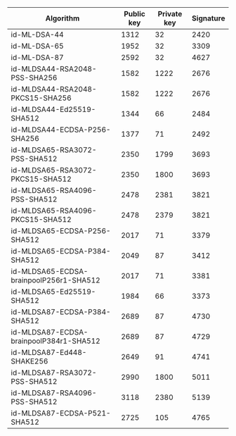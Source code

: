 | Algorithm                                     |  Public key  |  Private key |  Signature   |
| --------------------------------------------- | ------------ | ------------ |  ----------- |
| id-ML-DSA-44                                  |     1312     |      32      |     2420     |
| id-ML-DSA-65                                  |     1952     |      32      |     3309     |
| id-ML-DSA-87                                  |     2592     |      32      |     4627     |
| id-MLDSA44-RSA2048-PSS-SHA256                 |     1582     |     1222     |     2676     |
| id-MLDSA44-RSA2048-PKCS15-SHA256              |     1582     |     1222     |     2676     |
| id-MLDSA44-Ed25519-SHA512                     |     1344     |      66      |     2484     |
| id-MLDSA44-ECDSA-P256-SHA256                  |     1377     |      71      |     2492     |
| id-MLDSA65-RSA3072-PSS-SHA512                 |     2350     |     1799     |     3693     |
| id-MLDSA65-RSA3072-PKCS15-SHA512              |     2350     |     1800     |     3693     |
| id-MLDSA65-RSA4096-PSS-SHA512                 |     2478     |     2381     |     3821     |
| id-MLDSA65-RSA4096-PKCS15-SHA512              |     2478     |     2379     |     3821     |
| id-MLDSA65-ECDSA-P256-SHA512                  |     2017     |      71      |     3379     |
| id-MLDSA65-ECDSA-P384-SHA512                  |     2049     |      87      |     3412     |
| id-MLDSA65-ECDSA-brainpoolP256r1-SHA512       |     2017     |      71      |     3381     |
| id-MLDSA65-Ed25519-SHA512                     |     1984     |      66      |     3373     |
| id-MLDSA87-ECDSA-P384-SHA512                  |     2689     |      87      |     4730     |
| id-MLDSA87-ECDSA-brainpoolP384r1-SHA512       |     2689     |      87      |     4729     |
| id-MLDSA87-Ed448-SHAKE256                     |     2649     |      91      |     4741     |
| id-MLDSA87-RSA3072-PSS-SHA512                 |     2990     |     1800     |     5011     |
| id-MLDSA87-RSA4096-PSS-SHA512                 |     3118     |     2380     |     5139     |
| id-MLDSA87-ECDSA-P521-SHA512                  |     2725     |     105      |     4765     |
